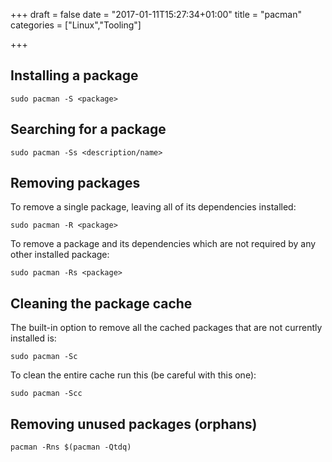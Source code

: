 +++
draft = false
date = "2017-01-11T15:27:34+01:00"
title = "pacman"
categories = ["Linux","Tooling"]

+++

## Installing a package
```
sudo pacman -S <package>
```

## Searching for a package
```
sudo pacman -Ss <description/name>
```

## Removing packages

To remove a single package, leaving all of its dependencies installed:
```
sudo pacman -R <package>
```

To remove a package and its dependencies which are not required by any other installed package:
```
sudo pacman -Rs <package>
```

## Cleaning the package cache
The built-in option to remove all the cached packages that are not currently installed is:
```
sudo pacman -Sc
```

To clean the entire cache run this (be careful with this one):
```
sudo pacman -Scc
```

## Removing unused packages (orphans)
```
pacman -Rns $(pacman -Qtdq)
```
